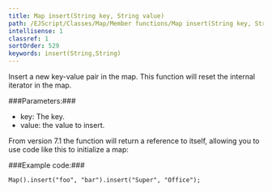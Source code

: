```yaml
---
title: Map insert(String key, String value)
path: /EJScript/Classes/Map/Member functions/Map insert(String key, String value)
intellisense: 1
classref: 1
sortOrder: 529
keywords: insert(String,String)
---
```


Insert a new key-value pair in the map. This function will reset the internal iterator in the map.



###Parameters:###


 - key: The key.
 - value: the value to insert.


From version 7.1 the function will return a reference to itself, allowing you to use code like this to initialize a map:



###Example code:###


    Map().insert("foo", "bar").insert("Super", "Office");



